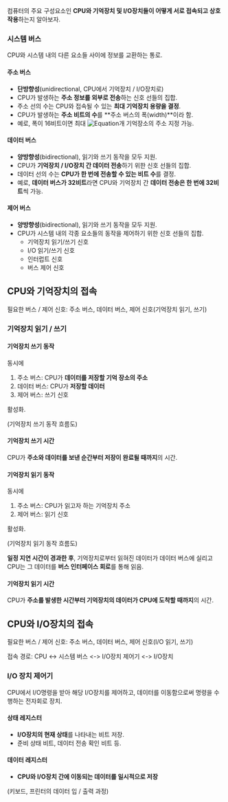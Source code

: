 컴퓨터의 주요 구성요소인 **CPU와 기억장치 및 I/O장치들이 어떻게 서로 접속되고 상호 작용**하는지 알아보자.

### 시스템 버스

CPU와 시스템 내의 다른 요소들 사이에 정보를 교환하는 통로.

#### 주소 버스

- **단방향성**(unidirectional, CPU에서 기억장치 / I/O장치로)
- CPU가 발생하는 **주소 정보를 외부로 전송**하는 신호 선들의 집합.
- 주소 선의 수는 CPU와 접속될 수 있는 **최대 기억장치 용량을 결정**.
- CPU가 발생하는 **주소 비트의 수**를 **주소 버스의 폭(width)**이라 함.
- 예로, 폭이 16비트이면 최대 ![Equation](https://math.now.sh?from=2%5E%7B16%7D%20%3D%2065536&color=black)개 기억장소의 주소 지정 가능.

#### 데이터 버스

- **양방향성**(bidirectional), 읽기와 쓰기 동작을 모두 지원.
- CPU가 **기억장치 / I/O장치 간 데이터 전송**하기 위한 신호 선들의 집합.
- 데이터 선의 수는 **CPU가 한 번에 전송할 수 있는 비트 수**를 결정.
- 예로, **데이터 버스가 32비트**라면 CPU와 기억장치 간 **데이터 전송은 한 번에 32비트**씩 가능.

#### 제어 버스

- **양방향성**(bidirectional), 읽기와 쓰기 동작을 모두 지원.
- CPU가 시스템 내의 각종 요소들의 동작을 제어하기 위한 신호 선들의 집합.
  - 기억장치 읽기/쓰기 신호
  - I/O 읽기/쓰기 신호
  - 인터럽트 신호
  - 버스 제어 신호

## CPU와 기억장치의 접속

필요한 버스 / 제어 신호: 주소 버스, 데이터 버스, 제어 신호(기억장치 읽기, 쓰기)

### 기억장치 읽기 / 쓰기

#### 기억장치 쓰기 동작

동시에

1. 주소 버스: CPU가 **데이터를 저장할 기억 장소의 주소**
2. 데이터 버스: CPU가 **저장할 데이터**
3. 제어 버스: 쓰기 신호

활성화.

(기억장치 쓰기 동작 흐름도)

#### 기억장치 쓰기 시간

CPU가 **주소와 데이터를 보낸 순간부터 저장이 완료될 때까지**의 시간.

#### 기억장치 읽기 동작

동시에

1. 주소 버스: CPU가 읽고자 하는 기억장치 주소
2. 제어 버스: 읽기 신호

활성화.

(기억장치 읽기 동작 흐름도)

**일정 지연 시간이 경과한 후**, 기억장치로부터 읽혀진 데이터가 데이터 버스에 실리고 CPU는 그 데이터를 **버스 인터페이스 회로**를 통해 읽음.

#### 기억장치 읽기 시간

CPU가 **주소를 발생한 시간부터 기억장치의 데이터가 CPU에 도착할 때까지**의 시간.

## CPU와 I/O장치의 접속

필요한 버스 / 제어 신호: 주소 버스, 데이터 버스, 제어 신호(I/O 읽기, 쓰기)

접속 경로: CPU <-> 시스템 버스 <-> I/O장치 제어기 <-> I/O장치

### I/O 장치 제어기

CPU에서 I/O명령을 받아 해당 I/O장치를 제어하고, 데이터를 이동함으로써 명령을 수행하는 전자회로 장치.

#### 상태 레지스터

- **I/O장치의 현재 상태**를 나타내는 비트 저장.
- 준비 상태 비트, 데이터 전송 확인 비트 등.

#### 데이터 레지스터

- **CPU와 I/O장치 간에 이동되는 데이터를 일시적으로 저장**

(키보드, 프린터의 데이터 입 / 출력 과정)